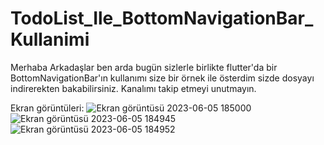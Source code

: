 # TodoList_Ile_BottomNavigationBar_Kullanimi

Merhaba Arkadaşlar ben arda bugün sizlerle birlikte flutter'da bir BottomNavigationBar'ın kullanımı size bir örnek ile österdim sizde dosyayı indirerekten bakabilirsiniz.
Kanalımı takip etmeyi unutmayın.

Ekran görüntüleri:
![Ekran görüntüsü 2023-06-05 185000](https://github.com/ArdaAslan28/TodoList_Ile_BottomNavigationBar_Kullanimi/assets/70218432/6ad168cd-fa0a-4862-86be-08bb930eb713)
![Ekran görüntüsü 2023-06-05 184945](https://github.com/ArdaAslan28/TodoList_Ile_BottomNavigationBar_Kullanimi/assets/70218432/ec7c6e21-8525-4fc1-9ab3-1f4bd0c1b6eb)
![Ekran görüntüsü 2023-06-05 184952](https://github.com/ArdaAslan28/TodoList_Ile_BottomNavigationBar_Kullanimi/assets/70218432/8c113a06-2613-45cb-a072-17030e0529e9)
